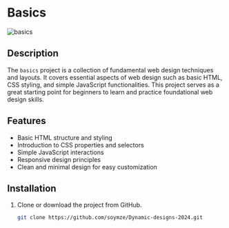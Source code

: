# Basics
![basics](https://github.com/soymze/Dynamic-designs-2024/blob/master/basic.gif)
## Description
The `basics` project is a collection of fundamental web design techniques and layouts. It covers essential aspects of web design such as basic HTML, CSS styling, and simple JavaScript functionalities. This project serves as a great starting point for beginners to learn and practice foundational web design skills.

## Features
- Basic HTML structure and styling
- Introduction to CSS properties and selectors
- Simple JavaScript interactions
- Responsive design principles
- Clean and minimal design for easy customization

## Installation
1. Clone or download the project from GitHub.
   ```bash
   git clone https://github.com/soymze/Dynamic-designs-2024.git
